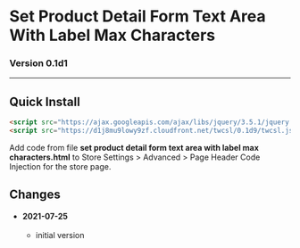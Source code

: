 # Set Product Detail Form Text Area With Label Max Characters

### Version 0.1d1

---

## Quick Install

```html
<script src="https://ajax.googleapis.com/ajax/libs/jquery/3.5.1/jquery.min.js"></script>
<script src="https://d1j8mu9lowy9zf.cloudfront.net/twcsl/0.1d9/twcsl.js"></script>
```

Add code from file **set product detail form text area with label max
characters.html** to Store Settings > Advanced > Page Header Code Injection for
the store page.

## Changes

<!-- * **2021-07-01**
<br><br>
  * added code to change read more link
  * use twcsl
  * bumped version to 0.1d2
  <br><br -->
* **2021-07-25**
<br><br>
  * initial version
